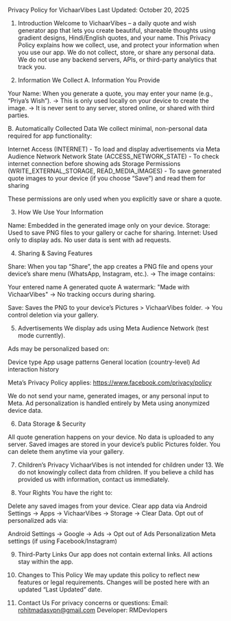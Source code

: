 Privacy Policy for VichaarVibes
Last Updated: October 20, 2025

1. Introduction
Welcome to VichaarVibes – a daily quote and wish generator app that lets you create beautiful, shareable thoughts using gradient designs, Hindi/English quotes, and your name. This Privacy Policy explains how we collect, use, and protect your information when you use our app.
We do not collect, store, or share any personal data.
We do not use any backend servers, APIs, or third-party analytics that track you.

2. Information We Collect
A. Information You Provide

Your Name: When you generate a quote, you may enter your name (e.g., “Priya’s Wish”).
→ This is only used locally on your device to create the image.
→ It is never sent to any server, stored online, or shared with third parties.

B. Automatically Collected Data
We collect minimal, non-personal data required for app functionality:


Internet Access (INTERNET) - To load and display advertisements via Meta Audience Network
Network State (ACCESS_NETWORK_STATE) - To check internet connection before showing ads
Storage Permissions (WRITE_EXTERNAL_STORAGE, READ_MEDIA_IMAGES) - To save generated quote images to your device (if you choose “Save”) and read them for sharing

These permissions are only used when you explicitly save or share a quote.


3. How We Use Your Information

Name: Embedded in the generated image only on your device.
Storage: Used to save PNG files to your gallery or cache for sharing.
Internet: Used only to display ads. No user data is sent with ad requests.


4. Sharing & Saving Features

Share: When you tap “Share”, the app creates a PNG file and opens your device’s share menu (WhatsApp, Instagram, etc.).
→ The image contains:

Your entered name
A generated quote
A watermark: "Made with VichaarVibes"
→ No tracking occurs during sharing.


Save: Saves the PNG to your device’s Pictures > VichaarVibes folder.
→ You control deletion via your gallery.


5. Advertisements
We display ads using Meta Audience Network (test mode currently).

Ads may be personalized based on:

Device type
App usage patterns
General location (country-level)
Ad interaction history



Meta’s Privacy Policy applies: https://www.facebook.com/privacy/policy

We do not send your name, generated images, or any personal input to Meta.
Ad personalization is handled entirely by Meta using anonymized device data.


6. Data Storage & Security

All quote generation happens on your device.
No data is uploaded to any server.
Saved images are stored in your device’s public Pictures folder.
You can delete them anytime via your gallery.


7. Children’s Privacy
VichaarVibes is not intended for children under 13.
We do not knowingly collect data from children. If you believe a child has provided us with information, contact us immediately.

8. Your Rights
You have the right to:

Delete any saved images from your device.
Clear app data via Android Settings → Apps → VichaarVibes → Storage → Clear Data.
Opt out of personalized ads via:

Android Settings → Google → Ads → Opt out of Ads Personalization
Meta settings (if using Facebook/Instagram)


9. Third-Party Links
Our app does not contain external links. All actions stay within the app.

10. Changes to This Policy
We may update this policy to reflect new features or legal requirements. Changes will be posted here with an updated “Last Updated” date.

11. Contact Us
For privacy concerns or questions:
Email: rohitmadasvpn@gmail.com
Developer: RMDevlopers
